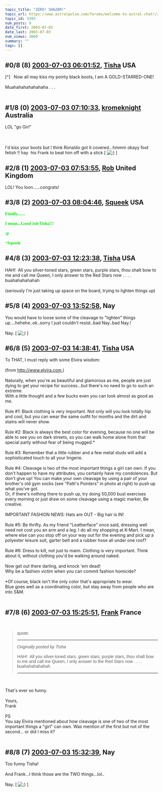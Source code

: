 ```yaml
---
topic_title: "ZERO! SHAZAM!"
topic_url: https://www.astralpulse.com/forums/welcome-to-astral-chat!/zero%21-shazam%21
topic_id: 5393
num_posts: 9
date_first: 2003-07-03
date_last: 2003-07-03
num_views: 3660
summary: ""
tags: []
---
```


## \#0/8 (8) [2003-07-03 06:01:52](https://www.astralpulse.com/forums/index.php?msg=121058), [Tisha](https://www.astralpulse.com/forums/profile/?u=594) USA ##
<section>
[^]   Now all may kiss my pointy black boots, I am A GOLD-STARRED-ONE!
<br>
<br>
Muahahahahahahaha . . .
<br>
<br>
</section>

## \#1/8 (0) [2003-07-03 07:10:33](https://www.astralpulse.com/forums/index.php?msg=37793), [kromeknight](https://www.astralpulse.com/forums/profile/?u=2039) Australia ##
<section>
LOL "go Girl"
<br>
<br>
<br>
<br>
I'd kiss your boots but I think Ronaldo got it covered...hmmm okayy foot fetish !! hay  his Frank to beat him off with a stick [
<img alt=";)" class="smiley" src="https://www.astralpulse.com/forums/Smileys/fugue/wink.png" title="Wink"/>
]
</section>

## \#2/8 (1) [2003-07-03 07:53:55](https://www.astralpulse.com/forums/index.php?msg=37799), [Rob](https://www.astralpulse.com/forums/profile/?u=65) United Kingdom ##
<section>
LOL! You loon......congrats!
</section>

## \#3/8 (2) [2003-07-03 08:04:46](https://www.astralpulse.com/forums/index.php?msg=37800), [Squeek](https://www.astralpulse.com/forums/profile/?u=1578) USA ##
<section>
<b>
 <font color='"teal"'>
  <font face='"Comic' ms&quot;="" sans="">
   Finally.......
   <br>
   <br>
   I mean...Good Job Tisha!!!
   <br>
   <br>
   :p
   <br>
   <br>
   ~Squeek
  </font>
 </font>
</b>
</section>

## \#4/8 (3) [2003-07-03 12:23:38](https://www.astralpulse.com/forums/index.php?msg=37844), [Tisha](https://www.astralpulse.com/forums/profile/?u=594) USA ##
<section>
HAH!  All you silver-toned stars, green stars, purple stars, thou shalt bow to me and call me Queen, I only answer to the Red Stars now . . . . buahahahahahah
<br>
<br>
(seriously I'm just taking up space on the board, trying to lighten things up)
</section>

## \#5/8 (4) [2003-07-03 13:52:58](https://www.astralpulse.com/forums/index.php?msg=37870), Nay  ##
<section>
You would have to loose some of the cleavage to "lighten" things up....hehehe..ok..sorry I just couldn't resist..bad Nay..bad Nay.!
<br>
<br>
Nay. [
<img alt=";)" class="smiley" src="https://www.astralpulse.com/forums/Smileys/fugue/wink.png" title="Wink"/>
]
</section>

## \#6/8 (5) [2003-07-03 14:38:41](https://www.astralpulse.com/forums/index.php?msg=37881), [Tisha](https://www.astralpulse.com/forums/profile/?u=594) USA ##
<section>
To THAT, I must reply with some Elvira wisdom:
<br>
<br>
(from
<a class="bbc_link" href="http://www.elvira.com" rel="noopener" target="_blank">
 http://www.elvira.com
</a>
)
<br>
<br>
Naturally, when you're as beautiful and glamorous as me, people are just dying to get your recipe for success...but there's no need to go to such an extreme.
<br>
With a little thought and a few bucks even you can look almost as good as me.
<br>
<br>
Rule #1: Black clothing is very important. Not only will you look totally hip and cool, but you can wear the same outfit for months and the dirt and stains will never show.
<br>
<br>
Rule #2: Black is always the best color for evening, because no one will be able to see you on dark streets, so you can walk home alone from that special party without fear of being mugged.*
<br>
<br>
Rule #3: Remember that a little rubber and a few metal studs will add a sophisticated touch to all your lingerie.
<br>
<br>
Rule #4: Cleavage is two of the most important things a girl can own. If you don't happen to have my attributes, you certainly have my condolences. But don't give up! You can make your own cleavage by using a pair of your brother's old gym socks (see "Patti's Pointers" in photo at right) to push up what you've got.
<br>
Or, if there's nothing there to push up, try doing 50,000 bust exercises every morning or just draw on some cleavage using a magic marker, Be creative.
<br>
<br>
IMPORTANT FASHION NEWS: Hats are OUT - Big hair is IN!
<br>
<br>
Rule #5: Be thrifty. As my friend "Leatherface" once said, dressing well need not cost you an arm and a leg. I do all my shopping at K-Mart. I mean, where else can you stop off on your way out for the evening and pick up a polyester leisure suit, garter belt and a rubber hose all under one roof?
<br>
<br>
Rule #6: Dress to kill, not just to maim. Clothing is very important. Think about it, without clothing you'd be walking around naked.
<br>
<br>
Now get out there darling, and knock 'em dead!
<br>
Why be a fashion victim when you can commit fashion homicide?
<br>
<br>
*Of course, black isn't the only color that's appropriate to wear.
<br>
Blue goes well as a coordinating color, but stay away from people who are into S&amp;M.
<br>
<br>
</section>

## \#7/8 (6) [2003-07-03 15:25:51](https://www.astralpulse.com/forums/index.php?msg=37890), [Frank](https://www.astralpulse.com/forums/profile/?u=359) France ##
<section>
<br>
<blockquote id='"quote"'>
 <font face='"Arial"' id='"quote"' size='"1"'>
  quote:
  <hr height='"1"' id='"quote"' noshade=""/>
  <i>
   Originally posted by Tisha
  </i>
  <br>
  <br>
  HAH!  All you silver-toned stars, green stars, purple stars, thou shalt bow to me and call me Queen, I only answer to the Red Stars now . . . . buahahahahahah
  <br>
  <hr height='"1"' id='"quote"' noshade=""/>
 </font>
</blockquote>
<br>
<br>
That's ever so funny.
<br>
<br>
Yours,
<br>
Frank
<br>
<br>
PS
<br>
You say Elvira mentioned about how cleavage is one of two of the most important things a "girl" can own. Was mention of the first but not of the second... or did I miss it?
<br>
<br>
</section>

## \#8/8 (7) [2003-07-03 15:32:39](https://www.astralpulse.com/forums/index.php?msg=37893), Nay  ##
<section>
Too funny Tisha!
<br>
<br>
And Frank...I think those are the TWO things...lol..
<br>
<br>
Nay. [
<img alt=";)" class="smiley" src="https://www.astralpulse.com/forums/Smileys/fugue/wink.png" title="Wink"/>
]
</section>